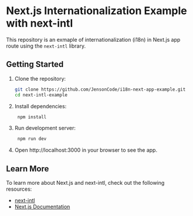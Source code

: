 # Next.js Internationalization Example with next-intl

This repository is an exmaple of internationalization (i18n) in Next.js app route using the `next-intl` library. 

## Getting Started

1. Clone the repository:
   ```bash
   git clone https://github.com/JensonCode/i18n-next-app-example.git
   cd next-intl-example
   ```

2. Install dependencies:
   ```bash
    npm install
   ```
   
3. Run development server:
   ```bash
    npm run dev
   ```
   
4. Open http://localhost:3000 in your browser to see the app.

## Learn More
To learn more about Next.js and next-intl, check out the following resources:

- [next-intl](https://next-intl-docs.vercel.app/docs/getting-started)
- [Next.js Documentation](https://nextjs.org/docs/app/building-your-application/routing/internationalization)
